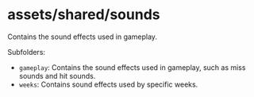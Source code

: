 # assets/shared/sounds

Contains the sound effects used in gameplay.

Subfolders:
- `gameplay`: Contains the sound effects used in gameplay, such as miss sounds and hit sounds.
- `weeks`: Contains sound effects used by specific weeks.
